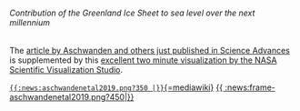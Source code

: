 ###### Contribution of the Greenland Ice Sheet to sea level over the next millennium

The [article by Aschwanden and others just published in Science
Advances](http://dx.doi.org/10.1126/sciadv.aav9396) is
supplemented by this [excellent two minute visualization by the NASA
Scientific Visualization
Studio](https://youtu.be/LtpD-bAFQoc).

[`{{:news:aschwandenetal2019.png?350 |}}`{=mediawiki}](https://advances.sciencemag.org/content/5/6/eaav9396)
[{{
:<news:frame-aschwandenetal2019.png?450>|}}](https://youtu.be/LtpD-bAFQoc)
